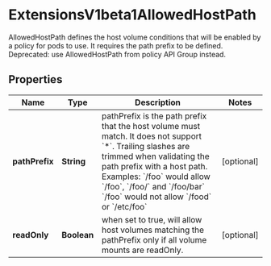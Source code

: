 

# ExtensionsV1beta1AllowedHostPath

AllowedHostPath defines the host volume conditions that will be enabled by a policy for pods to use. It requires the path prefix to be defined. Deprecated: use AllowedHostPath from policy API Group instead.
## Properties

Name | Type | Description | Notes
------------ | ------------- | ------------- | -------------
**pathPrefix** | **String** | pathPrefix is the path prefix that the host volume must match. It does not support &#x60;*&#x60;. Trailing slashes are trimmed when validating the path prefix with a host path.  Examples: &#x60;/foo&#x60; would allow &#x60;/foo&#x60;, &#x60;/foo/&#x60; and &#x60;/foo/bar&#x60; &#x60;/foo&#x60; would not allow &#x60;/food&#x60; or &#x60;/etc/foo&#x60; |  [optional]
**readOnly** | **Boolean** | when set to true, will allow host volumes matching the pathPrefix only if all volume mounts are readOnly. |  [optional]



